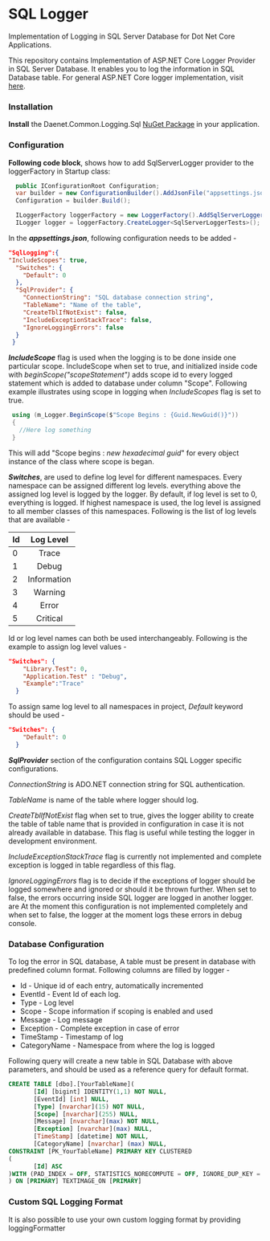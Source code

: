 # SQL Logger
Implementation of Logging in SQL Server Database for Dot Net Core Applications.

This repository contains Implementation of ASP.NET Core Logger Provider in SQL Server Database. It enables you to log the information in SQL Database table. For general ASP.NET Core logger implementation, visit [here](https://github.com/aspnet/Logging "ASP.NET Core Logging").

### Installation 


**Install** the Daenet.Common.Logging.Sql [NuGet Package](https://www.nuget.org/packages/Daenet.Common.Logging.Sql) in your application.

### Configuration

**Following code block**, shows how to add SqlServerLogger provider to the loggerFactory in Startup class:

```C#
  public IConfigurationRoot Configuration;
  var builder = new ConfigurationBuilder().AddJsonFile("appsettings.json");
  Configuration = builder.Build();

  ILoggerFactory loggerFactory = new LoggerFactory().AddSqlServerLogger(Configuration.GetSection("SqlLogging"));
  ILogger logger = loggerFactory.CreateLogger<SqlServerLoggerTests>();
  ```

In the ***appsettings.json***, following configuration needs to be added - 

```JSON
"SqlLogging":{
"IncludeScopes": true,
  "Switches": {
    "Default": 0
  },
  "SqlProvider": {
    "ConnectionString": "SQL database connection string",
    "TableName": "Name of the table",
    "CreateTblIfNotExist": false,
    "IncludeExceptionStackTrace": false,
    "IgnoreLoggingErrors": false
  }
 }
```
***IncludeScope*** flag is used when the logging is to be done inside one particular scope. IncludeScope when set to true, and initialized inside code with *beginScope("scopeStatement")* adds scope id to every logged statement which is added to database under column "Scope".
Following example illustrates using scope in logging when *IncludeScopes* flag is set to true.

```C#
 using (m_Logger.BeginScope($"Scope Begins : {Guid.NewGuid()}"))
 {
   //Here log something
 }
```
This will add "Scope begins : *new hexadecimal guid*" for every object instance of the class where scope is began.

***Switches***, are used to define log level for different namespaces. Every namespace can be assigned different log levels. everything above the assigned log level is logged by the logger. By default, if log level is set to 0, everything is logged. If highest namespace is used, the log level is assigned to all member classes of this namespaces.
Following is the list of log levels that are available - 

| Id            | Log Level     |
| ------------- |:-------------:|
| 0             | Trace         |
| 1             | Debug         |
| 2             | Information   |
| 3             | Warning       |
| 4             | Error         |
| 5             | Critical      |

Id or log level names can both be used interchangeably. Following is the example to assign log level values - 

```JSON
"Switches": {
    "Library.Test": 0,
    "Application.Test" : "Debug",
    "Example":"Trace"
  }
```
To assign same log level to all namespaces in project, *Default* keyword should be used -

```JSON
"Switches": {
    "Default": 0
  }
```

***SqlProvider*** section of the configuration contains SQL Logger specific configurations.


*ConnectionString* is ADO.NET connection string for SQL authentication.

*TableName* is name of the table where logger should log.

*CreateTblIfNotExist* flag when set to true, gives the logger ability to create the table of table name that is provided in configuration in case it is not already available in database.
This flag is useful while testing the logger in development environment.

*IncludeExceptionStackTrace* flag is currently not implemented and complete exception is logged in table regardless of this flag.

*IgnoreLoggingErrors* flag is to decide if the exceptions of logger should be logged somewhere and ignored or should it be thrown further. When set to false, the errors occurring inside SQL logger are logged in another logger. are  At the moment this configuration is not implemented completely and when set to false, the logger at the moment logs these errors in debug console.

### Database Configuration

To log the error in SQL database, A table must be present in database with predefined column format. Following columns are filled by logger - 

* Id     -   Unique id of each entry, automatically incremented
* EventId  - Event Id of each log. 
* Type - Log level
* Scope - Scope information if scoping is enabled and used
* Message - Log message
* Exception - Complete exception in case of error
* TimeStamp - Timestamp of log
* CategoryName - Namespace from where the log is logged


Following query will create a new table in SQL Database with above parameters, and should be used as a reference query for default format.

```SQL
CREATE TABLE [dbo].[YourTableName](
       [Id] [bigint] IDENTITY(1,1) NOT NULL,
       [EventId] [int] NULL,
       [Type] [nvarchar](15) NOT NULL,
       [Scope] [nvarchar](255) NULL,
       [Message] [nvarchar](max) NOT NULL,
       [Exception] [nvarchar](max) NULL,
       [TimeStamp] [datetime] NOT NULL,
       [CategoryName] [nvarchar] (max) NULL,
CONSTRAINT [PK_YourTableName] PRIMARY KEY CLUSTERED 
(
       [Id] ASC
)WITH (PAD_INDEX = OFF, STATISTICS_NORECOMPUTE = OFF, IGNORE_DUP_KEY = OFF, ALLOW_ROW_LOCKS = ON, ALLOW_PAGE_LOCKS = ON) ON [PRIMARY]
) ON [PRIMARY] TEXTIMAGE_ON [PRIMARY]
```

### Custom SQL Logging Format

It is also possible to use your own custom logging format by providing loggingFormatter
